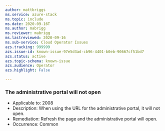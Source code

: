 ```yaml
---
author: mattbriggs
ms.service: azure-stack 
ms.topic: include 
ms.date: 2020-09-16T
ms.author: mabrigg
ms.reviewer: mabrigg
ms.lastreviewed: 2020-09-16
ms.sub-service: Cloud Operator Issues
azs.tracking: 999999
azs.issue-id: known-issue-97e5d3ad-cb96-4401-b0eb-90667cf51bd7 
azs.status: active
azs.topic-schema: known-issue 
azs.audience: Operator
azs.highlight: False

---
```

### The administrative portal will not open

- Applicable to: 2008
- Description: When using the URL for the administrative portal, it will not open.
- Remediation: Refresh the page and the administrative portal will open.
- Occurrence: Common